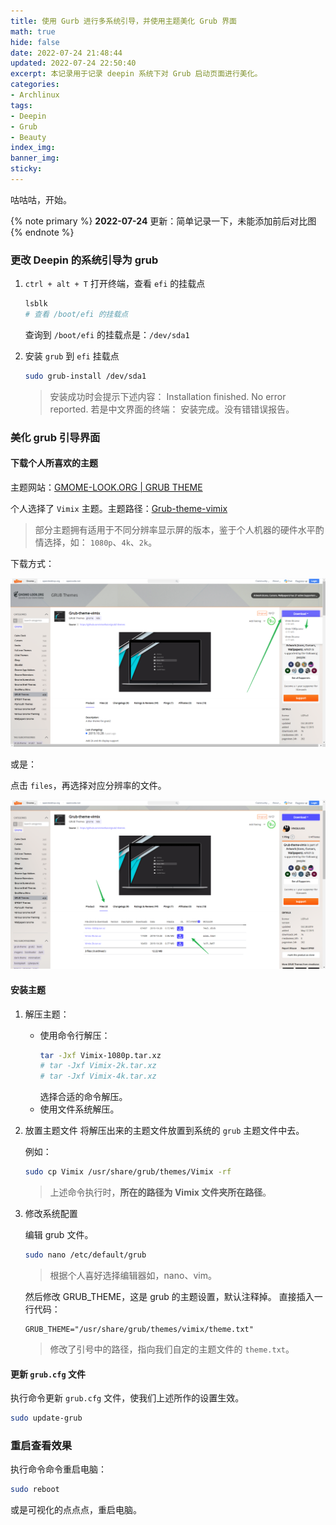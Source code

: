 ```yaml
---
title: 使用 Gurb 进行多系统引导，并使用主题美化 Grub 界面
math: true
hide: false
date: 2022-07-24 21:48:44
updated: 2022-07-24 22:50:40
excerpt: 本记录用于记录 deepin 系统下对 Grub 启动页面进行美化。
categories:
- Archlinux
tags:
- Deepin
- Grub
- Beauty
index_img:
banner_img:
sticky:
---
```


咕咕咕，开始。

{% note primary %}
**2022-07-24** 更新：简单记录一下，未能添加前后对比图
{% endnote %}

### 更改 Deepin 的系统引导为 grub

1. `ctrl + alt + T` 打开终端，查看 `efi` 的挂载点
   
    ```bash
    lsblk
    # 查看 /boot/efi 的挂载点 
    ```

    查询到 `/boot/efi` 的挂载点是：`/dev/sda1`
2. 安装 `grub` 到 `efi` 挂载点
   
   ```bash
   sudo grub-install /dev/sda1
   ```
   > 安装成功时会提示下述内容：
   > Installation finished. No error reported.
   > 若是中文界面的终端：
   > 安装完成。没有错错误报告。

### 美化 grub 引导界面

#### 下载个人所喜欢的主题

主题网站：[GMOME-LOOK.ORG | GRUB THEME](https://www.gnome-look.org/browse?cat=109&ord=rating)

个人选择了 `Vimix` 主题。主题路径：[Grub-theme-vimix](https://www.gnome-look.org/p/1009236)

> 部分主题拥有适用于不同分辨率显示屏的版本，鉴于个人机器的硬件水平酌情选择，如：
> `1080p`、`4k`、`2k`。

下载方式：

![](https://raw.githubusercontent.com/Muxiner/BlogImages/main/md_img20220724221058.png)

或是：

点击 `files`，再选择对应分辨率的文件。

![](https://raw.githubusercontent.com/Muxiner/BlogImages/main/md_img20220724221532.png)

#### 安装主题

1. 解压主题：
   + 使用命令行解压：
        ```bash
        tar -Jxf Vimix-1080p.tar.xz
        # tar -Jxf Vimix-2k.tar.xz
        # tar -Jxf Vimix-4k.tar.xz
        ```
      选择合适的命令解压。
   + 使用文件系统解压。 

2. 放置主题文件
   将解压出来的主题文件放置到系统的 `grub` 主题文件中去。

   例如：
   ```bash
   sudo cp Vimix /usr/share/grub/themes/Vimix -rf
   ```
   > 上述命令执行时，**所在的路径为 Vimix 文件夹所在路径**。

3. 修改系统配置

    编辑 grub 文件。

    ```bash
    sudo nano /etc/default/grub
    ```
    > 根据个人喜好选择编辑器如，nano、vim。

    然后修改 GRUB_THEME，这是 grub 的主题设置，默认注释掉。
    直接插入一行代码：
    ```
    GRUB_THEME="/usr/share/grub/themes/vimix/theme.txt"
    ```
    > 修改了引号中的路径，指向我们自定的主题文件的 `theme.txt`。

#### 更新 `grub.cfg` 文件

执行命令更新 `grub.cfg` 文件，使我们上述所作的设置生效。

```bash
sudo update-grub
```

### 重启查看效果

执行命令命令重启电脑：
```bash
sudo reboot
```

或是可视化的点点点，重启电脑。